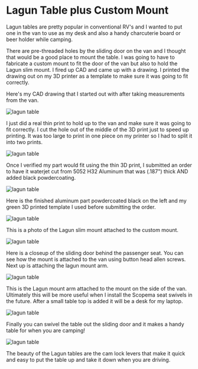 # Lagun Table plus Custom Mount

Lagun tables are pretty popular in conventional RV's and I wanted to put one in the van to use as my desk and also a handy charcuterie board or beer holder while camping.

There are pre-threaded holes by the sliding door on the van and I thought that would be a good place to mount the table. I was going to have to fabricate a custom mount to fit the door of the van but also to hold the Lagun slim mount. I fired up CAD and came up with a drawing. I printed the drawing out on my 3D printer as a template to make sure it was going to fit correctly.

Here's my CAD drawing that I started out with after taking measurements from the van.

![lagun table](assets/lagun-table-08.JPG)

I just did a real thin print to hold up to the van and make sure it was going to fit correctly. I cut the hole out of the middle of the 3D print just to speed up printing. It was too large to print in one piece on my printer so I had to split it into two prints.

![lagun table](assets/lagun-table-09.jpg)

Once I verified my part would fit using the thin 3D print, I submitted an order to have it waterjet cut from 5052 H32 Aluminum that was (.187") thick AND added black powdercoating.

![lagun table](assets/lagun-table-01.JPG)

Here is the finished aluminum part powdercoated black on the left and my green 3D printed template I used before submitting the order.

![lagun table](assets/lagun-table-02.JPG)

This is a photo of the Lagun slim mount attached to the custom mount.

![lagun table](assets/lagun-table-03.JPG)

Here is a closeup of the sliding door behind the passenger seat. You can see how the mount is attached to the van using button head allen screws. Next up is attaching the lagun mount arm.

![lagun table](assets/lagun-table-04.JPG)

This is the Lagun mount arm attached to the mount on the side of the van. Ultimately this will be more useful when I install the Scopema seat swivels in the future. After a small table top is added it will be a desk for my laptop.

![lagun table](assets/lagun-table-05.JPG)

Finally you can swivel the table out the sliding door and it makes a handy table for when you are camping!

![lagun table](assets/lagun-table-06.JPG)

The beauty of the Lagun tables are the cam lock levers that make it quick and easy to put the table up and take it down when you are driving.